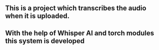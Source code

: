 <h2>This is a project which transcribes the audio when it is uploaded.</h2>
<h2>With the help of Whisper AI and torch modules this system is developed</h2>
